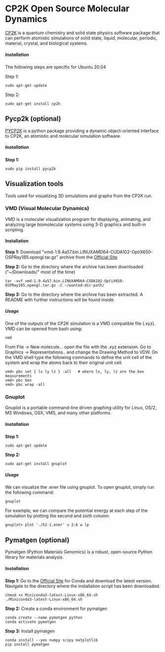 # CP2K Open Source Molecular Dynamics

[CP2K](https://www.cp2k.org/about) is a quantum chemistry and solid state physics software package that can perform atomistic simulations of solid state, liquid, molecular, periodic, material, crystal, and biological systems.

##### Installation

The following steps are specific for Ubuntu 20.04

Step 1:
```
sudo apt-get update
```

Step 2:
```
sudo apt-get install cp2k
```

## Pycp2k (optional)

[PYCP2K](https://github.com/SINGROUP/pycp2k) is a python package providing a dynamic object-oriented interface to CP2K, an atomistic and molecular simulation software.

##### Installation

**Step 1:**
```
sudo pip install pycp2k
```

## Visualization tools

Tools used for visualizing 3D simulations and graphs from the CP2K run.

### VMD (Visual Molecular Dynamics)

VMD is a molecular visualization program for displaying, animating, and analyzing large biomolecular systems using 3-D graphics and built-in scripting.

#### Installation

**Step 1:**
Download "vmd-1.9.4a57.bin.LINUXAMD64-CUDA102-OptiX650-OSPRay185.opengl.tar.gz" archive from the [Official Site](https://www.ks.uiuc.edu/Research/vmd/)

**Step 2:**
Go to the directory where the archive has been downloaded ("~/Downloads/" most of the time)
```
tar -xvf vmd-1.9.4a57.bin.LINUXAMD64-CUDA102-OptiX650-OSPRay185.opengl.tar.gz -C ~/wanted-dir-path/
```

**Step 3:**
Go to the directory where the archive has been extracted. A README with further instructions will be found inside.

##### Usage

One of the outputs of the CP2K simulation is a VMD compatible file (.xyz). VMD can be opened from bash using:
```
vmd
```

From File -> New molecule… open the file with the .xyz extension. Go to Graphics -> Representations.. and change the Drawing Method to VDW. On the VMD shell type the following commands to define the unit cell of the system and wrap the atoms back to their original unit cell.
```
vmd> pbc set { lx ly lz } -all   # where lx, ly, lz are the box measurements
vmd> pbc box
vmd> pbc wrap -all
```

### Gnuplot

Gnuplot is a portable command-line driven graphing utility for Linux, OS/2, MS Windows, OSX, VMS, and many other platforms.

##### Installation

**Step 1:**
```
sudo apt-get update
```

**Step 2:**
```
sudo apt-get install gnuplot
```

##### Usage

We can visualize the .ener file using gnuplot. To open gnuplot, simply run the following command:
```
gnuplot
```

For example, we can compare the potential energy at each step of the simulation by plotting the second and sixth column:
```
gnuplot> plot './h2-1.ener' u 2:6 w lp
```

## Pymatgen (optional)

Pymatgen (Python Materials Genomics) is a robust, open-source Python library for materials analysis.

##### Installation

**Step 1:**
Go to the [Official Site](https://docs.conda.io/en/latest/miniconda.html) for Conda and download the latest version.
Navigate to the directory where the installation script has been downloaded.
```
chmod +x Miniconda3-latest-Linux-x86_64.sh
./Miniconda3-latest-Linux-x86_64.sh
```

**Step 2:**
Create a conda environment for pymatgen
```
conda create --name pymatgen python
conda activate pymatgen
```

**Step 3:**
Install pymatgen
```
conda install --yes numpy scipy matplotlib
pip install pymatgen
```